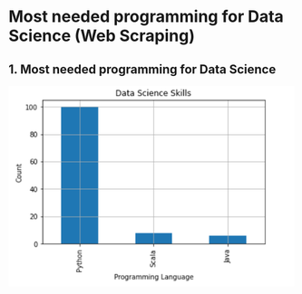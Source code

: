 # Most needed programming for Data Science (Web Scraping)

## 1. Most needed programming for Data Science
![alt text](https://github.com/joyabhishek/DataScienceProjects/blob/main/Data%20Science%20programming%20language/Capture.PNG " ")

